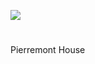 <a href="https://juncture-digital.org"><img src="https://juncture-digital.org/images/ve-button.png"></a>
<param ve-config title="Queen Victoria (1819-1901)" author="Alyson Hunt" layout="vtl" banner="https://stor.artstor.org/stor/a7e4f0ee-5b60-4e8d-857a-c567e4976d15">

<param ve-entity eid="Q736439" aliases="Ramsgate">

#

Pierremont House
<param ve-image url="xxx" label="Pierremont House" attribution="Photographed by Martin Crowther">


